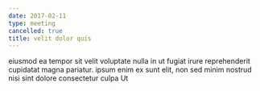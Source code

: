 ```yaml
---
date: 2017-02-11
type: meeting
cancelled: true
title: velit dolor quis
---
```

eiusmod ea tempor sit velit voluptate nulla in ut fugiat irure reprehenderit cupidatat magna pariatur. ipsum enim ex sunt elit, non sed minim nostrud nisi sint dolore consectetur culpa Ut